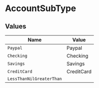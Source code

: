# AccountSubType


## Values

| Name                     | Value                    |
| ------------------------ | ------------------------ |
| `Paypal`                 | Paypal                   |
| `Checking`               | Checking                 |
| `Savings`                | Savings                  |
| `CreditCard`             | CreditCard               |
| `LessThanNilGreaterThan` | <nil>                    |
